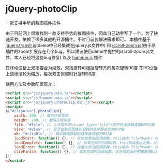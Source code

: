 ﻿# jQuery-photoClip
一款支持手势的裁图插件插件

由于目前网上很难找到一款支持手势的裁图插件，因此自己动手写了一个。为了快速开发，依赖了很多其他的开源插件。不过目前仅解决需求即可。
本插件基于 [jquery.transit.js](https://github.com/rstacruz/jquery.transit)(demo中已经集成在jquery.js文件中) 和 [iscroll-zoom.js](https://github.com/cubiq/iscroll)(由于原插件的zoom扩展存在几个bug，所以建议使用demo中提供的iscroll-zoom.js文件，本人已经将这些bug修复) 以及 [hammer.js](https://github.com/hammerjs/hammer.js) 插件

在移动设备上双指捏合为缩放，双指旋转可根据旋转方向每次旋转90度
在PC设备上鼠标滚轮为缩放，每次双击则顺时针旋转90度

使用方法及参数配置简介：
```html
<script src="js/jquery.min.js"></script>
<script src="js/hammer.min.js"></script>
<script src="js/jquery.photoClip.min.js"></script>
<script>
$("#clipArea").photoClip({
	width: 200, // 裁剪区域宽度
	height: 200, // 裁剪区域高度
	file: "#file", // 上传图片的<input type="file">控件的选择器或者DOM对象
	view: "#view", // 显示截取后图像的容器的选择器或者DOM对象
	ok: "#clipBtn", // 确认截图按钮的选择器或者DOM对象
	loadStart: function() {}, // 开始加载的回调函数。this指向 fileReader 对象，并将正在加载的 file 对象作为参数传入
	loadComplete: function() {}, // 加载完成的回调函数。this指向图片对象，并将图片地址作为参数传入
	loadError: function() {}, // 加载失败的回调函数。this指向 fileReader 对象，并将错误事件的 event 对象作为参数传入
	clipFinish: function() {}, // 裁剪完成的回调函数。会将裁剪出的图像数据DataURL作为参数传入
});
</script>
```

